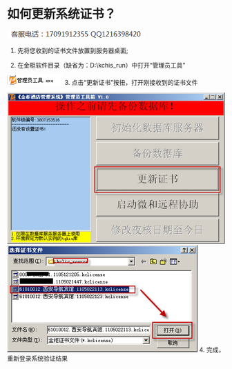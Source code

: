 # 如何更新系统证书？

![联系](assets/dianhua.png)

1. 先将您收到的证书文件放置到服务器桌面;

2. 在金柜软件目录（缺省为：D:\kchis_run）中打开“管理员工具”

  ![联系](如何更新系统证书/lic01.png)
3. 点击“更新证书”按扭，打开刚接收到的证书文件

  ![联系](如何更新系统证书/lic02.png)
  ![联系](如何更新系统证书/lic03.png)
4. 完成，重新登录系统验证结果
